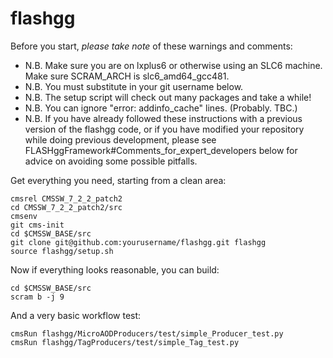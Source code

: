 flashgg
=======

Before you start, *please take note* of these warnings and comments:
* N.B. Make sure you are on lxplus6 or otherwise using an SLC6 machine. Make sure SCRAM_ARCH is slc6_amd64_gcc481.
* N.B. You must substitute in your git username below.
* N.B. The setup script will check out many packages and take a while!
* N.B. You can ignore "error: addinfo_cache" lines. (Probably. TBC.)
* N.B. If you have already followed these instructions with a previous version of the flashgg code, or if you have modified your repository while doing previous development, please see FLASHggFramework#Comments_for_expert_developers below for advice on avoiding some possible pitfalls.

Get everything you need, starting from a clean area:
 ```
 cmsrel CMSSW_7_2_2_patch2
 cd CMSSW_7_2_2_patch2/src
 cmsenv
 git cms-init
 cd $CMSSW_BASE/src 
 git clone git@github.com:yourusername/flashgg.git flashgg
 source flashgg/setup.sh
 ```
Now if everything looks reasonable, you can build:
 ```
 cd $CMSSW_BASE/src
 scram b -j 9
 ```
And a very basic workflow test:
 ```
 cmsRun flashgg/MicroAODProducers/test/simple_Producer_test.py
 cmsRun flashgg/TagProducers/test/simple_Tag_test.py
 ```
